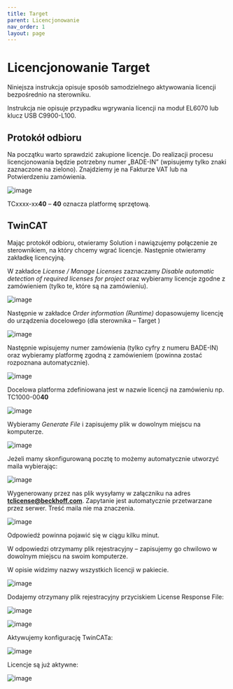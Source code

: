```yaml
---
title: Target
parent: Licencjonowanie
nav_order: 1
layout: page
---
```


# Licencjonowanie Target 

Niniejsza  instrukcja  opisuje  sposób  samodzielnego  aktywowania licencji bezpośrednio na sterowniku.

Instrukcja  nie  opisuje  przypadku  wgrywania  licencji  na  moduł EL6070 lub klucz USB C9900-L100.

## Protokół odbioru

Na początku warto sprawdzić zakupione licencje. Do realizacji procesu licencjonowania będzie potrzebny numer „BADE-IN” (wpisujemy tylko znaki zaznaczone na zielono). Znajdziemy je na Fakturze VAT lub na Potwierdzeniu zamówienia.

![image](https://github.com/BA-PL/Licencjonowanie/assets/155453679/03686114-9b65-4247-8163-20b10967f38d)


TCxxxx-xx**40** – **40** oznacza platformę sprzętową.

## TwinCAT

Mając protokół odbioru, otwieramy Solution i nawiązujemy połączenie ze sterownikiem, na który chcemy wgrać licencje. Następnie otwieramy zakładkę licencyjną.

W zakładce *License / Manage Licenses* zaznaczamy *Disable automatic detection of required licenses for project* oraz wybieramy licencje zgodne z zamówieniem (tylko te, które są na zamówieniu).

![image](https://github.com/BA-PL/Licencjonowanie/assets/155453679/7ffb5261-c446-4091-a818-3d3b4ade6154)

Następnie w zakładce *Order information (Runtime)* dopasowujemy licencję do urządzenia docelowego (dla sterownika – Target ) 

![image](https://github.com/BA-PL/Licencjonowanie/assets/155453679/dba2d51e-b05c-4f4a-aad3-66a8723300dd)

Następnie wpisujemy numer zamówienia (tylko cyfry z numeru BADE-IN) oraz wybieramy platformę zgodną z zamówieniem (powinna zostać rozpoznana automatycznie).

![image](https://github.com/BA-PL/Licencjonowanie/assets/155453679/731d0988-ae64-4a1a-8709-87099591f348)


Docelowa platforma zdefiniowana jest w nazwie licencji na zamówieniu np. TC1000-00**40**

![image](https://github.com/BA-PL/Licencjonowanie/assets/155453679/75ca9ddb-e8fd-4460-a19c-ac2e3da31c70)


Wybieramy *Generate File* i zapisujemy plik w dowolnym miejscu na komputerze.

![image](https://github.com/BA-PL/Licencjonowanie/assets/155453679/456e6db1-b5a4-4c74-b2d3-190151feb70b)


Jeżeli mamy skonfigurowaną pocztę to możemy automatycznie utworzyć maila wybierając:

![image](https://github.com/BA-PL/Licencjonowanie/assets/155453679/40fd062b-ec3f-4c56-b096-ad1221f5b7e5)

Wygenerowany przez nas plik wysyłamy w załączniku na adres **tclicense@beckhoff.com**. Zapytanie jest automatycznie przetwarzane przez serwer. Treść maila nie ma znaczenia.  

![image](https://github.com/BA-PL/Licencjonowanie/assets/155453679/08a1957f-8da1-4d22-84e8-4361374eeca3)

Odpowiedź powinna pojawić się w ciągu kilku minut.

W odpowiedzi otrzymamy plik rejestracyjny – zapisujemy go chwilowo w dowolnym miejscu na swoim komputerze.

W opisie widzimy nazwy wszystkich licencji w pakiecie.

![image](https://github.com/BA-PL/Licencjonowanie/assets/155453679/74576fe2-e246-40c0-b2b5-5846fd122564)

Dodajemy otrzymany plik rejestracyjny przyciskiem License Response File:

![image](https://github.com/BA-PL/Licencjonowanie/assets/155453679/79e46287-9bc0-4034-9dab-f6a38a79ab0b)

![image](https://github.com/BA-PL/Licencjonowanie/assets/155453679/69451a24-bd5e-4d2c-88a3-9df1911ee9ff)

Aktywujemy konfigurację TwinCATa:

![image](https://github.com/BA-PL/Licencjonowanie/assets/155453679/9dea9360-7c1c-4cda-a18e-e10a7cdbe3e4)

Licencje są już aktywne:

![image](https://github.com/BA-PL/Licencjonowanie/assets/155453679/f364b055-d7c5-4c9e-931e-4da83f45fa69)










